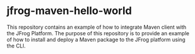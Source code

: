 # jfrog-maven-hello-world

This repository contains an example of how to integrate Maven client with the JFrog Platform. The purpose of this repository is to provide an example of how to install and deploy a Maven package to the JFrog platform using the CLI.
